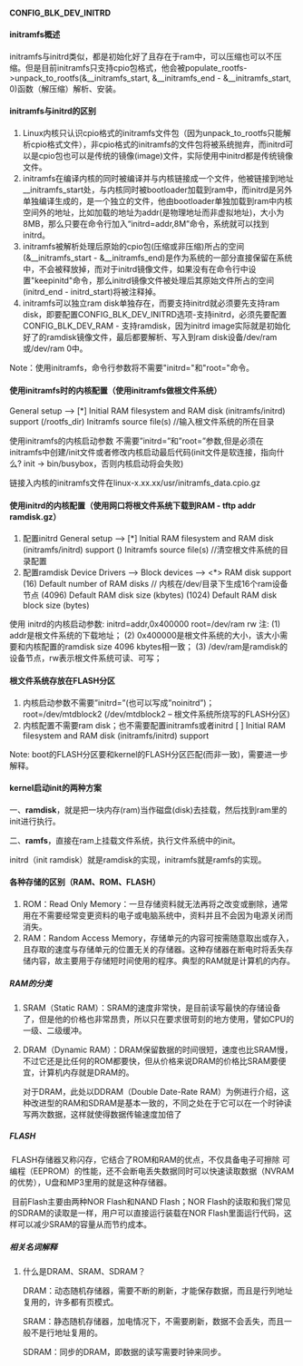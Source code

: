 #### CONFIG_BLK_DEV_INITRD

#### initramfs概述

​		initramfs与initrd类似，都是初始化好了且存在于ram中，可以压缩也可以不压缩。但是目前initramfs只支持cpio包格式，他会被populate_rootfs->unpack_to_rootfs(&__initramfs_start, &__initramfs_end - &__initramfs_start, 0)函数（解压缩）解析、安装。

#### initramfs与initrd的区别

1. Linux内核只认识cpio格式的initramfs文件包（因为unpack_to_rootfs只能解析cpio格式文件），非cpio格式的initramfs的文件包将被系统抛弃，而initrd可以是cpio包也可以是传统的镜像(image)文件，实际使用中initrd都是传统镜像文件。
2. initramfs在编译内核的同时被编译并与内核链接成一个文件，他被链接到地址__initramfs_start处，与内核同时被bootloader加载到ram中，而initrd是另外单独编译生成的，是一个独立的文件，他由bootloader单独加载到ram中内核空间外的地址，比如加载的地址为addr(是物理地址而非虚拟地址)，大小为8MB，那么只要在命令行加入“initrd=addr,8M”命令，系统就可以找到initrd。
3. initramfs被解析处理后原始的cpio包(压缩或非压缩)所占的空间(&\_\_initramfs_start - &\_\_initramfs_end)是作为系统的一部分直接保留在系统中，不会被释放掉，而对于initrd镜像文件，如果没有在命令行中设置"keepinitd"命令，那么initrd镜像文件被处理后其原始文件所占的空间(initrd_end - initrd_start)将被注释掉。
4. initramfs可以独立ram disk单独存在，而要支持initrd就必须要先支持ram disk，即要配置CONFIG_BLK_DEV_INITRD选项-支持initrd，必须先要配置CONFIG_BLK_DEV_RAM - 支持ramdisk，因为initrd image实际就是初始化好了的ramdisk镜像文件，最后都要解析、写入到ram disk设备/dev/ram或/dev/ram 0中。

Note：使用initramfs，命令行参数将不需要"initrd="和"root="命令。

#### 使用initramfs时的内核配置（使用initramfs做根文件系统）

General setup —> 
[*] Initial RAM filesystem and RAM disk (initramfs/initrd) support 
(/rootfs_dir) Initramfs source file(s) //输入根文件系统的所在目录

使用initramfs的内核启动参数 
不需要”initrd=”和”root=”参数,但是必须在initramfs中创建/init文件或者修改内核启动最后代码(init文件是软连接，指向什么? init -> bin/busybox，否则内核启动将会失败)

链接入内核的initramfs文件在linux-x.xx.xx/usr/initramfs_data.cpio.gz



#### 使用initrd的内核配置（使用网口将根文件系统下载到RAM - tftp addr ramdisk.gz）

1. 配置initrd 
   General setup —> 
   [*] Initial RAM filesystem and RAM disk (initramfs/initrd) support 
   () Initramfs source file(s) //清空根文件系统的目录配置
2. 配置ramdisk 
   Device Drivers —> 
   Block devices —> 
   <*> RAM disk support 
   (16) Default number of RAM disks // 内核在/dev/目录下生成16个ram设备节点 
   (4096) Default RAM disk size (kbytes) 
   (1024) Default RAM disk block size (bytes)

使用 initrd的内核启动参数: 
     initrd=addr,0x400000 root=/dev/ram rw 
注: 
(1) addr是根文件系统的下载地址； 
(2) 0x400000是根文件系统的大小，该大小需要和内核配置的ramdisk size 4096 kbytes相一致； 
(3) /dev/ram是ramdisk的设备节点，rw表示根文件系统可读、可写；

#### 根文件系统存放在FLASH分区

1. 内核启动参数不需要”initrd=”(也可以写成”noinitrd”)； 
   root=/dev/mtdblock2 (/dev/mtdblock2 – 根文件系统所烧写的FLASH分区)
2. 内核配置不需要ram disk；也不需要配置initramfs或者initrd 
   [ ] Initial RAM filesystem and RAM disk (initramfs/initrd) support

Note: boot的FLASH分区要和kernel的FLASH分区匹配(而非一致)，需要进一步解释。



#### kernel启动init的两种方案

一、**ramdisk**，就是把一块内存(ram)当作磁盘(disk)去挂载，然后找到ram里的init进行执行。

二、**ramfs**，直接在ram上挂载文件系统，执行文件系统中的init。

initrd（init ramdisk）就是ramdisk的实现，initramfs就是ramfs的实现。

#### 各种存储的区别（RAM、ROM、FLASH）

1. ROM：Read Only Memory：一旦存储资料就无法再将之改变或删除，通常用在不需要经常变更资料的电子或电脑系统中，资料并且不会因为电源关闭而消失。
2. RAM：Random Access Memory，存储单元的内容可按需随意取出或存入，且存取的速度与存储单元的位置无关的存储器。这种存储器在断电时将丢失存储内容，故主要用于存储短时间使用的程序。典型的RAM就是计算机的内存。

##### RAM的分类

1. SRAM（Static RAM）：SRAM的速度非常快，是目前读写最快的存储设备了，但是他的价格也非常昂贵，所以只在要求很苛刻的地方使用，譬如CPU的一级、二级缓冲。

2. DRAM（Dynamic RAM）：DRAM保留数据的时间很短，速度也比SRAM慢，不过它还是比任何的ROM都要快，但从价格来说DRAM的价格比SRAM要便宜，计算机内存就是DRAM的。

   对于DRAM，此处以DDRAM（Double Date-Rate RAM）为例进行介绍，这种改进型的RAM和SDRAM是基本一致的，不同之处在于它可以在一个时钟读写两次数据，这样就使得数据传输速度加倍了

##### FLASH

​		FLASH存储器又称闪存，它结合了ROM和RAM的优点，不仅具备电子可擦除 可编程（EEPROM）的性能，还不会断电丢失数据同时可以快速读取数据（NVRAM的优势），U盘和MP3里用的就是这种存储器。

​		目前Flash主要由两种NOR Flash和NAND Flash；NOR Flash的读取和我们常见的SDRAM的读取是一样，用户可以直接运行装载在NOR Flash里面运行代码，这样可以减少SRAM的容量从而节约成本。



##### 相关名词解释

1. 什么是DRAM、SRAM、SDRAM？

   DRAM：动态随机存储器，需要不断的刷新，才能保存数据，而且是行列地址复用的，许多都有页模式。

   SRAM：静态随机存储器，加电情况下，不需要刷新，数据不会丢失，而且一般不是行地址复用的。

   SDRAM：同步的DRAM，即数据的读写需要时钟来同步。















